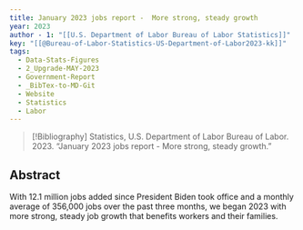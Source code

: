 ```yaml
---
title: January 2023 jobs report -  More strong, steady growth
year: 2023
author - 1: "[[U.S. Department of Labor Bureau of Labor Statistics]]"
key: "[[@Bureau-of-Labor-Statistics-US-Department-of-Labor2023-kk]]"
tags:
  - Data-Stats-Figures
  - 2_Upgrade-MAY-2023
  - Government-Report
  - _BibTex-to-MD-Git
  - Website
  - Statistics
  - Labor
---
```


> [!Bibliography]
> Statistics, U.S. Department of Labor Bureau of Labor. 2023. “January 2023 jobs report -  More strong, steady growth.” 

## Abstract
With 12.1 million jobs added since President Biden took office and a monthly average of 356,000 jobs over the past three months, we began 2023 with more strong, steady job growth that benefits workers and their families.